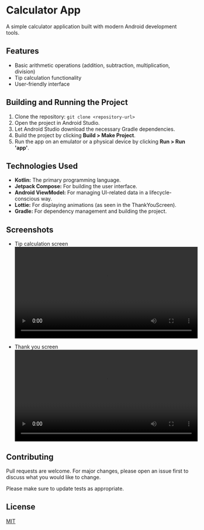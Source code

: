 # Calculator App

A simple calculator application built with modern Android development tools.

## Features

*   Basic arithmetic operations (addition, subtraction, multiplication, division)
*   Tip calculation functionality
*   User-friendly interface

## Building and Running the Project

1.  Clone the repository: `git clone <repository-url>`
2.  Open the project in Android Studio.
3.  Let Android Studio download the necessary Gradle dependencies.
4.  Build the project by clicking **Build > Make Project**.
5.  Run the app on an emulator or a physical device by clicking **Run > Run 'app'**.

## Technologies Used

*   **Kotlin:** The primary programming language.
*   **Jetpack Compose:** For building the user interface.
*   **Android ViewModel:** For managing UI-related data in a lifecycle-conscious way.
*   **Lottie:** For displaying animations (as seen in the ThankYouScreen).
*   **Gradle:** For dependency management and building the project.

## Screenshots

*   Tip calculation screen
<video src="https://github.com/user-attachments/assets/3b8e0939-ae8b-4fb3-b537-c23a5aba0b4b" controls width="500"></video>

*   Thank you screen
<video src="https://github.com/user-attachments/assets/fdc690ff-2b82-4435-9d16-2f77c9c8f0aa" controls width="500"></video>

## Contributing

Pull requests are welcome. For major changes, please open an issue first to discuss what you would like to change.

Please make sure to update tests as appropriate.

## License

[MIT](https://choosealicense.com/licenses/mit/)
